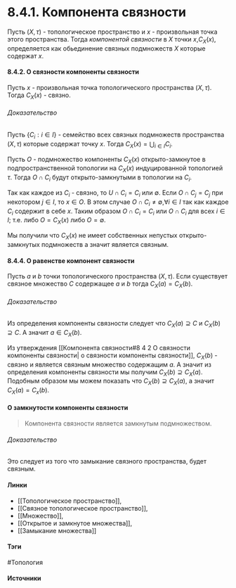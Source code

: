 # 8.4.1. Компонента связности
Пусть $(X,\tau)$ - топологическое пространство и $x$ - произвольная точка этого пространства. Тогда *компонентой связности* в $X$ точки $x$,$C_{X}(x)$, определяется как обьединение связных подмножеств $X$ которые содержат $x$.
#### 8.4.2. О связности компоненты связности
Пусть $x$ - произвольная точка топологического пространства $(X,\tau)$. Тогда $C_{X}(x)$ - связно.
###### Доказательство
Пусть $\{C_{i}:i\in I\}$ - семейство всех связных подмножеств пространства $(X,\tau)$ которые содержат точку $x$. Тогда $C_{X}(x)=\bigcup_{i\in I}C_{i}$.

Пусть $O$ - подмножество компоненты $C_{X}(x)$ открыто-замкнутое в подпространственной топологии на $C_{X}(x)$ индуцированной топологией $\tau$. Тогда $O\cap C_{i}$ будут открыто-замкнутыми в топологии на $C_{i}$.

Так как каждое из $C_{i}$ - связно, то $U\cap C_{i}=C_{i}$ или $\emptyset$. Если $O\cap C_{j}=C_{j}$ при некотором $j\in I$, то $x\in O$. В этом случае $O\cap C_{i}\ne\emptyset$,$\forall i\in I$ так как каждое $C_{i}$ содержит в себе $x$. Таким образом $O\cap C_{i}=C_{i}$ или $O\cap C_{i}$ для всех $i\in I$; т.е. либо $O=C_{X}(x)$ либо $O=\emptyset$.

Мы получили что $C_{X}(x)$ не имеет собственных непустых открыто-замкнутых подмножеств а значит является связным.
#### 8.4.4. О равенстве компонент связности
Пусть $a$ и $b$ точки топологического пространства $(X,\tau)$. Если существует связное множество $C$ содержащее $a$ и $b$ тогда $C_{X}(a)=C_{X}(b)$.
###### Доказательство
Из определения компоненты связности следует что $C_{X}(a)\supseteq C$ и $C_{X}(b)\supseteq C$. А значит $a\in C_{X}(b)$.

Из утверждения [[Компонента связности#8 4 2 О связности компоненты связности| о связности компоненты связности]], $C_{X}(b)$ - связно и является связным множество содержащим $a$. А значит из определения компоненты связности мы получим $C_{X}(b)\supseteq C_{X}(a)$.
Подобным образом мы можем показать что $C_{X}(b)\supseteq C_{X}(a)$, а значит $C_{X}(a)=C_{x}(b)$.

#### О замкнутости компоненты связности
>Компонента связности является замкнутым подмножеством.
###### Доказательство
Это следует из того что замыкание связного пространства, будет связным.
#### Линки
- [[Топологическое пространство]],
- [[Связное топологическое пространство]],
- [[Множество]],
- [[Открытое и замкнутое множества]],
- [[Замыкание множества]]
#### Тэги
 #Топология 
#### Источники
